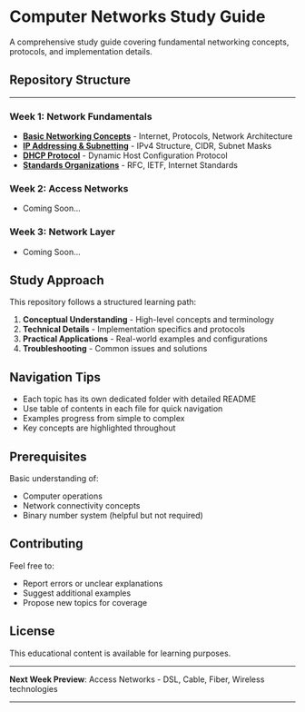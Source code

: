 # Computer Networks Study Guide

A comprehensive study guide covering fundamental networking concepts, protocols, and implementation details.

## Repository Structure
---

### Week 1: Network Fundamentals
- **[Basic Networking Concepts](01-Basic%20Networking%20Concepts.md)** - Internet, Protocols, Network Architecture
- **[IP Addressing & Subnetting](02-IP%20Addressing%20Fundamentals.md)** - IPv4 Structure, CIDR, Subnet Masks
- **[DHCP Protocol](03-DHCP%20Protocol.md)** - Dynamic Host Configuration Protocol
- **[Standards Organizations](04-Standards%20Organization.md)** - RFC, IETF, Internet Standards

### Week 2: Access Networks
- Coming Soon...

### Week 3: Network Layer
- Coming Soon...

## Study Approach

This repository follows a structured learning path:

1. **Conceptual Understanding** - High-level concepts and terminology
2. **Technical Details** - Implementation specifics and protocols
3. **Practical Applications** - Real-world examples and configurations
4. **Troubleshooting** - Common issues and solutions

## Navigation Tips

- Each topic has its own dedicated folder with detailed README
- Use table of contents in each file for quick navigation
- Examples progress from simple to complex
- Key concepts are highlighted throughout

## Prerequisites

Basic understanding of:
- Computer operations
- Network connectivity concepts
- Binary number system (helpful but not required)

## Contributing

Feel free to:
- Report errors or unclear explanations
- Suggest additional examples
- Propose new topics for coverage

## License

This educational content is available for learning purposes.

---

**Next Week Preview**: Access Networks - DSL, Cable, Fiber, Wireless technologies

---
